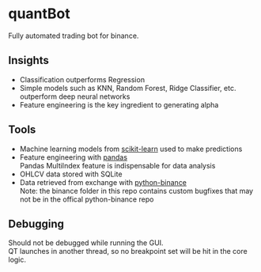 # quantBot

Fully automated trading bot for binance.

## Insights 
* Classification outperforms Regression
* Simple models such as KNN, Random Forest, Ridge Classifier, etc. outperform deep neural networks
* Feature engineering is the key ingredient to generating alpha

## Tools  
* Machine learning models from [scikit-learn](https://scikit-learn.org/stable/index.html) used to make predictions
* Feature engineering with [pandas](https://pandas.pydata.org/docs/index.html)<br>
  Pandas MultiIndex feature is indispensable for data analysis
* OHLCV data stored with SQLite
* Data retrieved from exchange with [python-binance](https://github.com/sammchardy/python-binance)<br>
  Note: the binance folder in this repo contains custom bugfixes that may not be in the offical python-binance repo

## Debugging
Should not be debugged while running the GUI. <br>
QT launches in another thread, so no breakpoint set will be hit in the core logic. 
